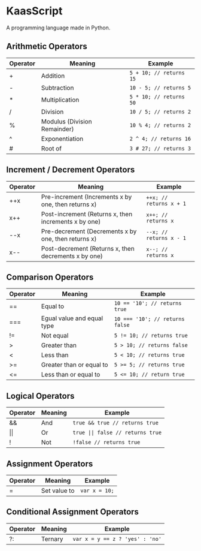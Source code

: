# KaasScript

A programming language made in Python.

## Arithmetic Operators

| Operator | Meaning                      | Example                             |
| -------- | ---------------------------- | ----------------------------------- |
| +        | Addition                     | <code>5 + 10; // returns 15</code>  |
| -        | Subtraction                  | <code>10 - 5; // returns 5</code>   |
| \*       | Multiplication               | <code>5 \* 10; // returns 50</code> |
| /        | Division                     | <code>10 / 5; // returns 2</code>   |
| %        | Modulus (Division Remainder) | <code>10 % 4; // returns 2</code>   |
| ^        | Exponentiation               | <code>2 ^ 4; // returns 16</code>   |
| #        | Root of                      | <code>3 # 27; // returns 3</code>   |

## Increment / Decrement Operators

| Operator | Meaning                                              | Example                            |
| -------- | ---------------------------------------------------- | ---------------------------------- |
| ++x      | Pre-increment (Increments x by one, then returns x)  | <code>++x; // returns x + 1</code> |
| x++      | Post-increment (Returns x, then increments x by one) | <code>x++; // returns x</code>     |
| --x      | Pre-decrement (Decrements x by one, then returns x)  | <code>--x; // returns x - 1</code> |
| x--      | Post-decrement (Returns x, then decrements x by one) | <code>x--; // returns x</code>     |

## Comparison Operators

| Operator | Meaning                    | Example                                    |
| -------- | -------------------------- | ------------------------------------------ |
| ==       | Equal to                   | <code>10 == '10'; // returns true</code>   |
| ===      | Egual value and equal type | <code>10 === '10'; // returns false</code> |
| !=       | Not equal                  | <code>5 != 10; // returns true</code>      |
| >        | Greater than               | <code>5 > 10; // returns false</code>      |
| <        | Less than                  | <code>5 < 10; // returns true</code>       |
| >=       | Greater than or equal to   | <code>5 >= 5; // returns true</code>       |
| <=       | Less than or equal to      | <code>5 <= 10; // return true</code>       |

## Logical Operators

| Operator | Meaning | Example                                              |
| -------- | ------- | ---------------------------------------------------- |
| &&       | And     | <code>true && true // returns true</code>            |
| \|\|     | Or      | <code>true &#124;&#124; false // returns true</code> |
| !        | Not     | <code>!false // returns true</code>                  |

## Assignment Operators

| Operator | Meaning      | Example                  |
| -------- | ------------ | ------------------------ |
| =        | Set value to | <code>var x = 10;</code> |

## Conditional Assignment Operators

| Operator | Meaning | Example                                    |
| -------- | ------- | ------------------------------------------ |
| ?:       | Ternary | <code>var x = y == z ? 'yes' : 'no'</code> |
